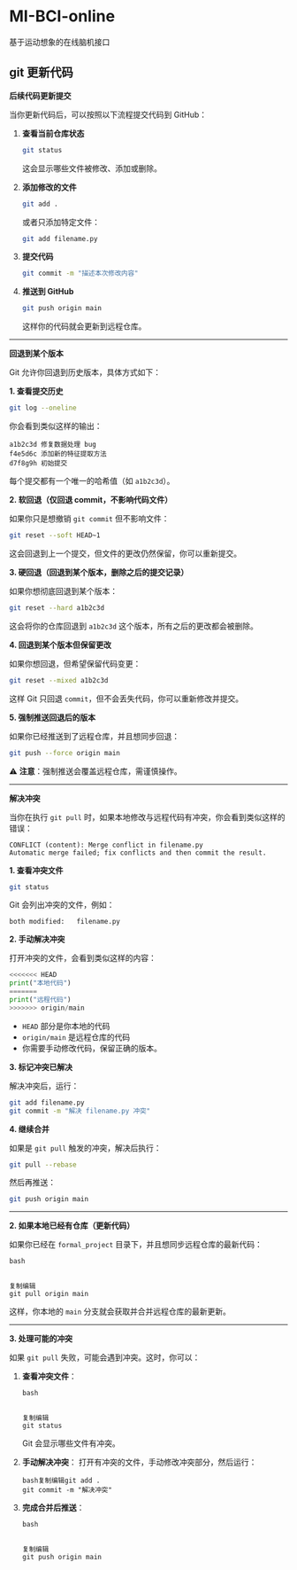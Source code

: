 # MI-BCI-online
基于运动想象的在线脑机接口

## git 更新代码

**后续代码更新提交**

当你更新代码后，可以按照以下流程提交代码到 GitHub：

1. **查看当前仓库状态**

   ```bash
   git status
   ```

   这会显示哪些文件被修改、添加或删除。

2. **添加修改的文件**

   ```bash
   git add .
   ```

   或者只添加特定文件：

   ```bash
   git add filename.py
   ```

3. **提交代码**

   ```bash
   git commit -m "描述本次修改内容"
   ```

4. **推送到 GitHub**

   ```bash
   git push origin main
   ```

   这样你的代码就会更新到远程仓库。

------

**回退到某个版本**

Git 允许你回退到历史版本，具体方式如下：

**1. 查看提交历史**

```bash
git log --oneline
```

你会看到类似这样的输出：

```
a1b2c3d 修复数据处理 bug
f4e5d6c 添加新的特征提取方法
d7f8g9h 初始提交
```

每个提交都有一个唯一的哈希值（如 `a1b2c3d`）。

**2. 软回退（仅回退 commit，不影响代码文件）**

如果你只是想撤销 `git commit` 但不影响文件：

```bash
git reset --soft HEAD~1
```

这会回退到上一个提交，但文件的更改仍然保留，你可以重新提交。

**3. 硬回退（回退到某个版本，删除之后的提交记录）**

如果你想彻底回退到某个版本：

```bash
git reset --hard a1b2c3d
```

这会将你的仓库回退到 `a1b2c3d` 这个版本，所有之后的更改都会被删除。

**4. 回退到某个版本但保留更改**

如果你想回退，但希望保留代码变更：

```bash
git reset --mixed a1b2c3d
```

这样 Git 只回退 `commit`，但不会丢失代码，你可以重新修改并提交。

**5. 强制推送回退后的版本**

如果你已经推送到了远程仓库，并且想同步回退：

```bash
git push --force origin main
```

⚠ **注意**：强制推送会覆盖远程仓库，需谨慎操作。

------

**解决冲突**

当你在执行 `git pull` 时，如果本地修改与远程代码有冲突，你会看到类似这样的错误：

```
CONFLICT (content): Merge conflict in filename.py
Automatic merge failed; fix conflicts and then commit the result.
```

**1. 查看冲突文件**

```bash
git status
```

Git 会列出冲突的文件，例如：

```
both modified:   filename.py
```

**2. 手动解决冲突**

打开冲突的文件，会看到类似这样的内容：

```python
<<<<<<< HEAD
print("本地代码")
=======
print("远程代码")
>>>>>>> origin/main
```

- `HEAD` 部分是你本地的代码
- `origin/main` 是远程仓库的代码
- 你需要手动修改代码，保留正确的版本。

**3. 标记冲突已解决**

解决冲突后，运行：

```bash
git add filename.py
git commit -m "解决 filename.py 冲突"
```

**4. 继续合并**

如果是 `git pull` 触发的冲突，解决后执行：

```bash
git pull --rebase
```

然后再推送：

```bash
git push origin main
```

------

**2. 如果本地已经有仓库（更新代码）**

如果你已经在 `formal_project` 目录下，并且想同步远程仓库的最新代码：

```
bash


复制编辑
git pull origin main
```

这样，你本地的 `main` 分支就会获取并合并远程仓库的最新更新。

------

**3. 处理可能的冲突**

如果 `git pull` 失败，可能会遇到冲突。这时，你可以：

1. **查看冲突文件**：

   ```
   bash
   
   
   复制编辑
   git status
   ```

   Git 会显示哪些文件有冲突。

2. **手动解决冲突**： 打开有冲突的文件，手动修改冲突部分，然后运行：

   ```
   bash复制编辑git add .
   git commit -m "解决冲突"
   ```

3. **完成合并后推送**：

   ```
   bash
   
   
   复制编辑
   git push origin main
   ```
